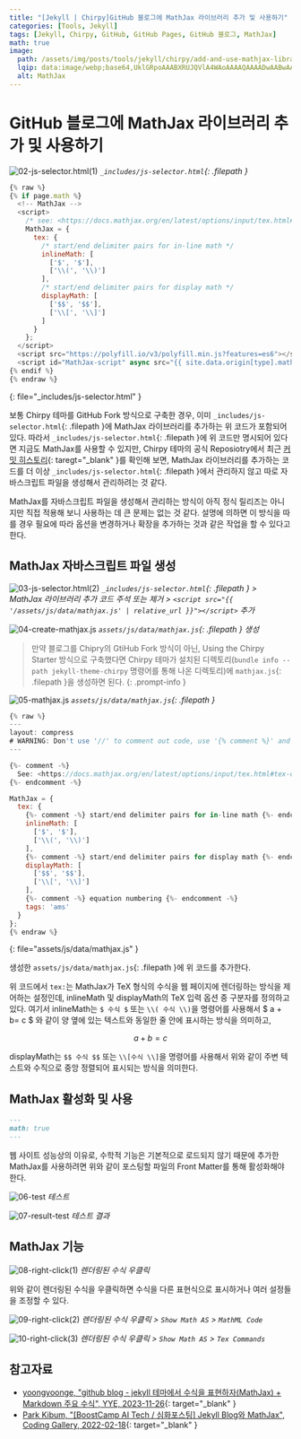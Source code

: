 ```yaml
---
title: "[Jekyll | Chirpy]GitHub 블로그에 MathJax 라이브러리 추가 및 사용하기"
categories: [Tools, Jekyll]
tags: [Jekyll, Chirpy, GitHub, GitHub Pages, GitHub 블로그, MathJax]
math: true
image:
  path: /assets/img/posts/tools/jekyll/chirpy/add-and-use-mathjax-library-to-github-blog/01-mathjax-logo.jpg
  lqip: data:image/webp;base64,UklGRpoAAABXRUJQVlA4WAoAAAAQAAAADwAABwAAQUxQSDIAAAARL0AmbZurmr57yyIiqE8oiG0bejIYEQTgqiDA9vqnsUSI6H+oAERp2HZ65qP/VIAWAFZQOCBCAAAA8AEAnQEqEAAIAAVAfCWkAALp8sF8rgRgAP7o9FDvMCkMde9PK7euH5M1m6VWoDXf2FkP3BqV0ZYbO6NA/VFIAAAA
  alt: MathJax
---
```


# GitHub 블로그에 MathJax 라이브러리 추가 및 사용하기

![02-js-selector.html(1)](/assets/img/posts/tools/jekyll/chirpy/add-and-use-mathjax-library-to-github-blog/02-js-selector.html(1).jpg)
*`_includes/js-selector.html`{: .filepath }*

```javascript
{% raw %}
{% if page.math %}
  <!-- MathJax -->
  <script>
    /* see: <https://docs.mathjax.org/en/latest/options/input/tex.html#tex-options> */
    MathJax = {
      tex: {
        /* start/end delimiter pairs for in-line math */
        inlineMath: [
          ['$', '$'],
          ['\\(', '\\)']
        ],
        /* start/end delimiter pairs for display math */
        displayMath: [
          ['$$', '$$'],
          ['\\[', '\\]']
        ]
      }
    };
  </script>
  <script src="https://polyfill.io/v3/polyfill.min.js?features=es6"></script>
  <script id="MathJax-script" async src="{{ site.data.origin[type].mathjax.js | relative_url }}"></script>
{% endif %}
{% endraw %}
```
{: file="_includes/js-selector.html" }

보통 Chirpy 테마를 GitHub Fork 방식으로 구축한 경우, 이미 `_includes/js-selector.html`{: .filepath }에 MathJax 라이브러리를 추가하는 위 코드가 포함되어 있다. 따라서 `_includes/js-selector.html`{: .filepath }에 위 코드만 명시되어 있다면 지금도 MathJax를 사용할 수 있지만, Chirpy 테마의 공식 Reposiotry에서 최근 [커밋 히스토리](https://github.com/cotes2020/jekyll-theme-chirpy/commit/44f552cbcee83d037de0e59496bf6bb19eea2691){: taregt="_blank" }를 확인해 보면, MathJax 라이브러리를 추가하는 코드를 더 이상 `_includes/js-selector.html`{: .filepath }에서 관리하지 않고 따로 자바스크립트 파일을 생성해서 관리하려는 것 같다. 

MathJax를 자바스크립트 파일을 생성해서 관리하는 방식이 아직 정식 릴리즈는 아니지만 직접 적용해 보니 사용하는 데 큰 문제는 없는 것 같다. 설명에 의하면 이 방식을 따를 경우 필요에 따라 옵션을 변경하거나 확장을 추가하는 것과 같은 작업을 할 수 있다고 한다.

## MathJax 자바스크립트 파일 생성

![03-js-selector.html(2)](/assets/img/posts/tools/jekyll/chirpy/add-and-use-mathjax-library-to-github-blog/03-js-selector.html(2).jpg)
*`_includes/js-selector.html`{: .filepath } > MathJax 라이브러리 추가 코드 주석 또는 제거 > `<script src="{{ '/assets/js/data/mathjax.js' | relative_url }}"></script>` 추가*

![04-create-mathjax.js](/assets/img/posts/tools/jekyll/chirpy/add-and-use-mathjax-library-to-github-blog/04-create-mathjax.js.jpg)
*`assets/js/data/mathjax.js`{: .filepath } 생성*

> 만약 블로그를 Chipry의 GtiHub Fork 방식이 아닌, Using the Chirpy Starter 방식으로 구축했다면 Chirpy 테마가 설치된 디렉토리(`bundle info --path jekyll-theme-chirpy` 명령어를 통해 나온 디렉토리)에 `mathjax.js`{: .filepath }을 생성하면 된다.
{: .prompt-info }

![05-mathjax.js](/assets/img/posts/tools/jekyll/chirpy/add-and-use-mathjax-library-to-github-blog/05-mathjax.js.jpg)
*`assets/js/data/mathjax.js`{: .filepath }*

```javascript
{% raw %}
---
layout: compress
# WARNING: Don't use '//' to comment out code, use '{% comment %}' and '{% endcomment %}' instead.
---

{%- comment -%}
  See: <https://docs.mathjax.org/en/latest/options/input/tex.html#tex-options>
{%- endcomment -%}

MathJax = {
  tex: {
    {%- comment -%} start/end delimiter pairs for in-line math {%- endcomment -%}
    inlineMath: [
      ['$', '$'],
      ['\\(', '\\)']
    ],
    {%- comment -%} start/end delimiter pairs for display math {%- endcomment -%}
    displayMath: [
      ['$$', '$$'],
      ['\\[', '\\]']
    ],
    {%- comment -%} equation numbering {%- endcomment -%}
    tags: 'ams'
  }
};
{% endraw %}
```
{: file="assets/js/data/mathjax.js" }

생성한 `assets/js/data/mathjax.js`{: .filepath }에 위 코드를 추가한다.

위 코드에서 `tex:`는 MathJax가 TeX 형식의 수식을 웹 페이지에 렌더링하는 방식을 제어하는 설정인데, inlineMath 및 displayMath의 TeX 입력 옵션 중 구분자를 정의하고 있다. 여기서 inlineMath는 `$ 수식 $` 또는 `\\( 수식 \\)`을 명령어를 사용해서 $ a + b= c $ 와 같이 양 옆에 있는 텍스트와 동일한 줄 안에 표시하는 방식을 의미하고,

$$ a + b = c $$

displayMath는 `$$ 수식 $$` 또는 `\\[수식 \\]`을 명령어를 사용해서 위와 같이 주변 텍스트와 수직으로 중앙 정렬되어 표시되는 방식을 의미한다.

## MathJax 활성화 및 사용

```markdown
---
math: true
---
```

웹 사이트 성능상의 이유로, 수학적 기능은 기본적으로 로드되지 않기 때문에 추가한 MathJax를 사용하려면 위와 같이 포스팅할 파일의 Front Matter를 통해 활성화해야 한다.

![06-test](/assets/img/posts/tools/jekyll/chirpy/add-and-use-mathjax-library-to-github-blog/06-test.jpg)
*테스트*

![07-result-test](/assets/img/posts/tools/jekyll/chirpy/add-and-use-mathjax-library-to-github-blog/07-result-test.jpg)
*테스트 결과*

## MathJax 기능

![08-right-click(1)](/assets/img/posts/tools/jekyll/chirpy/add-and-use-mathjax-library-to-github-blog/08-right-click(1).jpg)
*렌더링된 수식 우클릭*

위와 같이 렌더링된 수식을 우클릭하면 수식을 다른 표현식으로 표시하거나 여러 설정들을 조정할 수 있다.

![09-right-click(2)](/assets/img/posts/tools/jekyll/chirpy/add-and-use-mathjax-library-to-github-blog/09-right-click(2).jpg)
*렌더링된 수식 우클릭 > `Show Math AS` > `MathML Code`*

![10-right-click(3)](/assets/img/posts/tools/jekyll/chirpy/add-and-use-mathjax-library-to-github-blog/10-right-click(3).jpg)
*렌더링된 수식 우클릭 > `Show Math AS` > `Tex Commands`*

## 참고자료

- [yoongyoonge, "github blog - jekyll 테마에서 수식을 표현하자(MathJax) + Markdown 주요 수식", YYE, 2023-11-26](https://yoongyoonge.github.io/blog-mathematical-expression/){: target="_blank" }
- [Park Kibum, "[BoostCamp AI Tech / 심화포스팅] Jekyll Blog와 MathJax", Coding Gallery, 2022-02-18](https://cow-coding.github.io/posts/githubblog/){: target="_blank" }